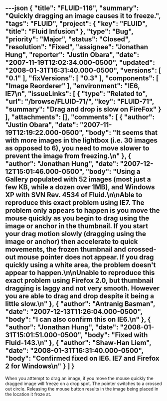 ---json
{
  "title": "FLUID-116",
  "summary": "Quickly dragging an image causes it to freeze.",
  "tags": "FLUID",
  "project": {
    "key": "FLUID",
    "title": "Fluid Infusion"
  },
  "type": "Bug",
  "priority": "Major",
  "status": "Closed",
  "resolution": "Fixed",
  "assignee": "Jonathan Hung",
  "reporter": "Justin Obara",
  "date": "2007-11-19T12:02:34.000-0500",
  "updated": "2008-01-31T16:31:40.000-0500",
  "versions": [
    "0.1"
  ],
  "fixVersions": [
    "0.3"
  ],
  "components": [
    "Image Reorderer"
  ],
  "environment": "IE6, IE7\n",
  "issueLinks": [
    {
      "type": "Related to",
      "url": "/browse/FLUID-71/",
      "key": "FLUID-71",
      "summary": "Drag and drop is slow on FireFox"
    }
  ],
  "attachments": [],
  "comments": [
    {
      "author": "Justin Obara",
      "date": "2007-11-19T12:19:22.000-0500",
      "body": "It seems that with more images in the lightbox (i.e. 30 images as opposed to 6), you need to move slower to prevent the image from freezing.\n"
    },
    {
      "author": "Jonathan Hung",
      "date": "2007-12-12T15:01:46.000-0500",
      "body": "Using a Gallery populated with 52 images (most just a few KB, while a dozen over 1MB), and Windows XP with SVN Rev. 4534 of Fluid.\n\nAble to reproduce this exact problem using IE7. The problem only appears to happen is you move the mouse quickly as you begin to drag using the image or anchor in the thumbnail. If you start your drag motion slowly (dragging using the image or anchor)  then accelerate to quick movements, the frozen thumbnail and crossed-out mouse pointer does not appear. If you drag quickly using a white area, the problem doesn't appear to happen.\n\nUnable to reproduce this exact problem using Firefox 2.0, but thumbnail dragging is laggy and not very smooth. However you are able to drag and drop despite it being a little slow.\n"
    },
    {
      "author": "Antranig Basman",
      "date": "2007-12-13T11:26:04.000-0500",
      "body": "I can also confirm this on IE6.\n"
    },
    {
      "author": "Jonathan Hung",
      "date": "2008-01-31T15:01:51.000-0500",
      "body": "Fixed with Fluid-143.\n"
    },
    {
      "author": "Shaw-Han Liem",
      "date": "2008-01-31T16:31:40.000-0500",
      "body": "Confirmed fixed on IE6. IE7 and Firefox 2 for Windows\n"
    }
  ]
}
---
When you atttempt to drag an image, if you move the mouse quickly the dragged image will freeze on a drop spot. The pointer switches to a crossed out circle. Releasing the mouse button results in the image being placed in the location it froze at.&#x20;

        